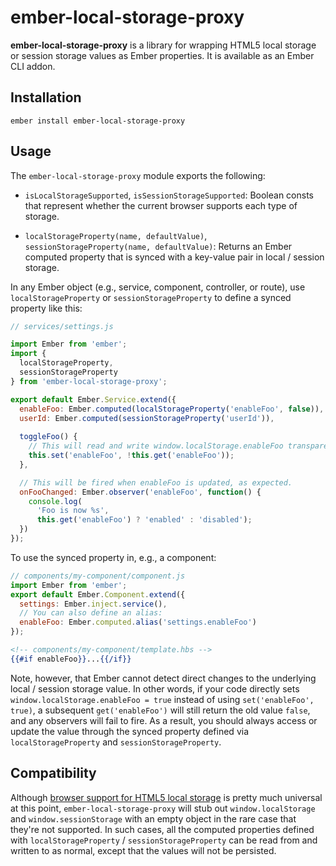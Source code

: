 # ember-local-storage-proxy

**ember-local-storage-proxy** is a library for wrapping HTML5 local storage or
session storage values as Ember properties. It is available as an Ember CLI
addon.

## Installation

```
ember install ember-local-storage-proxy
```

## Usage

The `ember-local-storage-proxy` module exports the following:

- `isLocalStorageSupported`, `isSessionStorageSupported`: Boolean consts that
  represent whether the current browser supports each type of storage.

- `localStorageProperty(name, defaultValue)`, `sessionStorageProperty(name,
  defaultValue)`: Returns an Ember computed property that is synced with a
  key-value pair in local / session storage.

In any Ember object (e.g., service, component, controller, or route), use
`localStorageProperty` or `sessionStorageProperty` to define a synced property
like this:

```javascript
// services/settings.js

import Ember from 'ember';
import {
  localStorageProperty,
  sessionStorageProperty
} from 'ember-local-storage-proxy';

export default Ember.Service.extend({
  enableFoo: Ember.computed(localStorageProperty('enableFoo', false)),
  userId: Ember.computed(sessionStorageProperty('userId')),
  
  toggleFoo() {
    // This will read and write window.localStorage.enableFoo transparently.
    this.set('enableFoo', !this.get('enableFoo'));
  },

  // This will be fired when enableFoo is updated, as expected.
  onFooChanged: Ember.observer('enableFoo', function() {
    console.log(
      'Foo is now %s',
      this.get('enableFoo') ? 'enabled' : 'disabled');
  })
});
```
To use the synced property in, e.g., a component:
```javascript
// components/my-component/component.js
import Ember from 'ember';
export default Ember.Component.extend({
  settings: Ember.inject.service(),
  // You can also define an alias:
  enableFoo: Ember.computed.alias('settings.enableFoo')
});
```
```handlebars
<!-- components/my-component/template.hbs -->
{{#if enableFoo}}...{{/if}}
```
Note, however, that Ember cannot detect direct changes to the underlying local /
session storage value. In other words, if your code directly sets
`window.localStorage.enableFoo = true` instead of using `set('enableFoo',
true)`, a subsequent `get('enableFoo')` will still return the old value `false`,
and any observers will fail to fire.  As a result, you should always access or
update the value through the synced property defined via `localStorageProperty`
and `sessionStorageProperty`.

## Compatibility

Although [browser support for HTML5 local
storage](http://caniuse.com/#feat=namevalue-storage) is pretty much universal at
this point, `ember-local-storage-proxy` will stub out `window.localStorage` and
`window.sessionStorage` with an empty object in the rare case that they're not
supported. In such cases, all the computed properties defined with
`localStorageProperty` / `sessionStorageProperty` can be read from and written
to as normal, except that the values will not be persisted.
